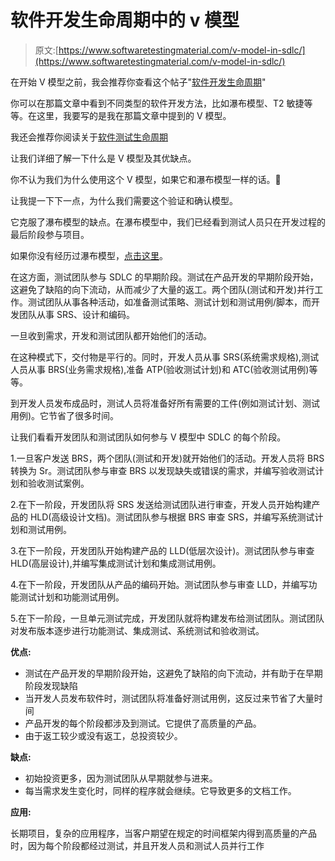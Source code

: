 # 软件开发生命周期中的 v 模型

> 原文:[https://www.softwaretestingmaterial.com/v-model-in-sdlc/](https://www.softwaretestingmaterial.com/v-model-in-sdlc/)

在开始 V 模型之前，我会推荐你查看这个帖子"[软件开发生命周期](https://www.softwaretestingmaterial.com/sdlc-software-development-life-cycle/)"

你可以在那篇文章中看到不同类型的软件开发方法，比如瀑布模型、T2 敏捷等等。在这里，我要写的是我在那篇文章中提到的 V 模型。

我还会推荐你阅读关于[软件测试生命周期](https://www.softwaretestingmaterial.com/stlc-software-testing-life-cycle/)

让我们详细了解一下什么是 V 模型及其优缺点。

你不认为我们为什么使用这个 V 模型，如果它和瀑布模型一样的话。🙂

让我提一下下一点，为什么我们需要这个验证和确认模型。

它克服了瀑布模型的缺点。在瀑布模型中，我们已经看到测试人员只在开发过程的最后阶段参与项目。

如果你没有经历过瀑布模型，[点击这里](https://www.softwaretestingmaterial.com/waterfall-model-in-sdlc/)。

在这方面，测试团队参与 SDLC 的早期阶段。测试在产品开发的早期阶段开始，这避免了缺陷的向下流动，从而减少了大量的返工。两个团队(测试和开发)并行工作。测试团队从事各种活动，如准备测试策略、测试计划和测试用例/脚本，而开发团队从事 SRS、设计和编码。

一旦收到需求，开发和测试团队都开始他们的活动。

在这种模式下，交付物是平行的。同时，开发人员从事 SRS(系统需求规格),测试人员从事 BRS(业务需求规格),准备 ATP(验收测试计划)和 ATC(验收测试用例)等等。

到开发人员发布成品时，测试人员将准备好所有需要的工件(例如测试计划、测试用例)。它节省了很多时间。

让我们看看开发团队和测试团队如何参与 V 模型中 SDLC 的每个阶段。

1.一旦客户发送 BRS，两个团队(测试和开发)就开始他们的活动。开发人员将 BRS 转换为 Sr。测试团队参与审查 BRS 以发现缺失或错误的需求，并编写验收测试计划和验收测试案例。

2.在下一阶段，开发团队将 SRS 发送给测试团队进行审查，开发人员开始构建产品的 HLD(高级设计文档)。测试团队参与根据 BRS 审查 SRS，并编写系统测试计划和测试用例。

3.在下一阶段，开发团队开始构建产品的 LLD(低层次设计)。测试团队参与审查 HLD(高层设计),并编写集成测试计划和集成测试用例。

4.在下一阶段，开发团队从产品的编码开始。测试团队参与审查 LLD，并编写功能测试计划和功能测试用例。

5.在下一阶段，一旦单元测试完成，开发团队就将构建发布给测试团队。测试团队对发布版本逐步进行功能测试、集成测试、系统测试和验收测试。

**优点:**

*   测试在产品开发的早期阶段开始，这避免了缺陷的向下流动，并有助于在早期阶段发现缺陷
*   当开发人员发布软件时，测试团队将准备好测试用例，这反过来节省了大量时间
*   产品开发的每个阶段都涉及到测试。它提供了高质量的产品。
*   由于返工较少或没有返工，总投资较少。

**缺点:**

*   初始投资更多，因为测试团队从早期就参与进来。
*   每当需求发生变化时，同样的程序就会继续。它导致更多的文档工作。

**应用:**

长期项目，复杂的应用程序，当客户期望在规定的时间框架内得到高质量的产品时，因为每个阶段都经过测试，并且开发人员和测试人员并行工作